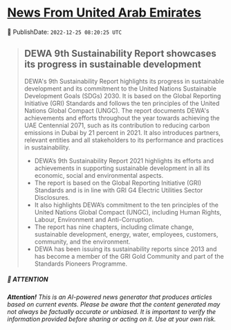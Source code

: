 [News From United Arab Emirates](https://github.com/UAE-Camel/News)
==========


📆 PublishDate: `2022-12-25 08:20:25 UTC`


> ## DEWA 9th Sustainability Report showcases its progress in sustainable development
> 
> DEWA's 9th Sustainability Report highlights its progress in sustainable development and its commitment to the United Nations Sustainable Development Goals (SDGs) 2030. It is based on the Global Reporting Initiative (GRI) Standards and follows the ten principles of the United Nations Global Compact (UNGC). The report documents DEWA's achievements and efforts throughout the year towards achieving the UAE Centennial 2071, such as its contribution to reducing carbon emissions in Dubai by 21 percent in 2021. It also introduces partners, relevant entities and all stakeholders to its performance and practices in sustainability.
> 
> - DEWA’s 9th Sustainability Report 2021 highlights its efforts and achievements in supporting sustainable development in all its economic, social and environmental aspects.
> - The report is based on the Global Reporting Initiative (GRI) Standards and is in line with GRI G4 Electric Utilities Sector Disclosures.
> - It also highlights DEWA’s commitment to the ten principles of the United Nations Global Compact (UNGC), including Human Rights, Labour, Environment and Anti-Corruption.
> - The report has nine chapters, including climate change, sustainable development, energy, water, employees, customers, community, and the environment.
> - DEWA has been issuing its sustainability reports since 2013 and has become a member of the GRI Gold Community and part of the Standards Pioneers Programme.


##### 📝 ATTENTION

###### **Attention!** This is an AI-powered news generator that produces articles based on current events. Please be aware that the content generated may not always be factually accurate or unbiased. It is important to verify the information provided before sharing or acting on it. Use at your own risk.
